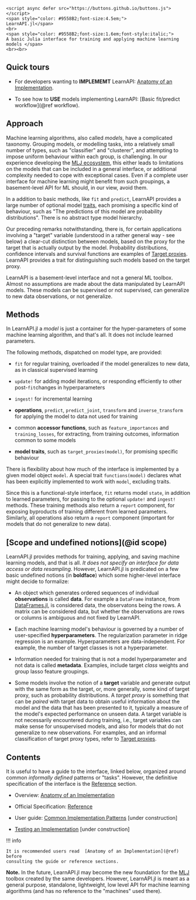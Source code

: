 ```@raw html
<script async defer src="https://buttons.github.io/buttons.js"></script>
<span style="color: #9558B2;font-size:4.5em;">
LearnAPI.jl</span>
<br>
<span style="color: #9558B2;font-size:1.6em;font-style:italic;">
A basic Julia interface for training and applying machine learning models </span>
<br><br>
```

## Quick tours

- For developers wanting to **IMPLEMEMT** LearnAPI: [Anatomy of
  an Implementation](@ref).

- To see how to **USE** models implementing LearnAPI: [Basic fit/predict
  workflow](@ref workflow).

## Approach

Machine learning algorithms, also called *models*, have a complicated
taxonomy. Grouping models, or modelling tasks, into a relatively small number of types,
such as "classifier" and "clusterer", and attempting to impose uniform behaviour within
each group, is challenging. In our experience developing the [MLJ
ecosystem](https://github.com/alan-turing-institute/MLJ.jl), this either leads to
limitations on the models that can be included in a general interface, or additional
complexity needed to cope with exceptional cases. Even if a complete user interface for
machine learning might benefit from such groupings, a basement-level API for ML should, in
our view, avoid them.

In a addition to basic methods, like `fit` and `predict`, LearnAPI provides a large number
of optional model
[traits](https://ahsmart.com/pub/holy-traits-design-patterns-and-best-practice-book/),
each promising a specific kind of behaviour, such as "The predictions of this model are
probability distributions".  There is no abstract type model hierarchy.

Our preceding remarks notwithstanding, there is, for certain applications involving a
"target" variable (understood in a rather general way - see below) a clear-cut distinction
between models, based on the proxy for the target that is actually output by the
model. Probability distributions, confidence intervals and survival functions are examples
of [Target proxies](@ref). LearnAPI provides a trait for distinguishing such models based
on the target proxy.

LearnAPI is a basement-level interface and not a general ML toolbox. Almost no assumptions
are made about the data manipulated by LearnAPI models. These models can be supervised or
not supervised, can generalize to new data observations, or not generalize.

## Methods

In LearnAPI.jl a *model* is just a container for the hyper-parameters of some machine
learning algorithm, and that's all. It does not include learned parameters.

The following methods, dispatched on model type, are provided:

- `fit` for regular training, overloaded if the model generalizes to new data, as in
  classical supervised learning

- `update!` for adding model iterations, or responding efficiently to other
  post-`fit`changes in hyperparameters

- `ingest!` for incremental learning

- **operations**, `predict`, `predict_joint`, `transform` and `inverse_transform` for
  applying the model to data not used for training

- common **accessor functions**, such as `feature_importances` and `training_losses`, for
  extracting, from training outcomes, information common to some models

- **model traits**, such as `target_proxies(model)`, for promising specific behaviour

There is flexibility about how much of the interface is implemented by a given model
object `model`. A special trait `functions(model)` declares what has been explicitly
implemented to work with `model`, excluding traits.

Since this is a functional-style interface, `fit` returns model `state`, in addition to
learned parameters, for passing to the optional `update!` and `ingest!` methods. These
training methods also return a `report` component, for exposing byproducts of training
different from learned parameters. Similarly, all operations also return a `report`
component (important for models that do not generalize to new data).


## [Scope and undefined notions](@id scope)

LearnAPI.jl provides methods for training, applying, and saving machine learning models,
and that is all. *It does not specify an interface for data access or data
resampling*. However, LearnAPI.jl is predicated on a few basic undefined notions (in
**boldface**) which some higher-level interface might decide to formalize:

- An object which generates ordered sequences of individual **observations** is called
  **data**. For example a `DataFrame` instance, from
  [DataFrames.jl](https://dataframes.juliadata.org/stable/), is considered data, the
  observatons being the rows. A matrix can be considered data, but whether the
  observations are rows or columns is ambiguous and not fixed by LearnAPI.

- Each machine learning model's behaviour is governed by a number of user-specified
  **hyperparameters**. The regularization parameter in ridge regression is an
  example. Hyperparameters are data-independent. For example, the number of target classes
  is not a hyperparameter.

- Information needed for training that is not a model hyperparameter and not data is
  called **metadata**. Examples, include target *class* weights and group lasso feature
  groupings.

- Some models involve the notion of a **target** variable and generate output with the
  same form as the target, or, more generally, some kind of target proxy, such as
  probability distributions. A *target proxy* is something that can be *paired* with target
  data to obtain useful information about the model and the data that has been presented
  to it, typically a measure of the model's expected performance on unseen data. A target
  variable is not necessarily encountered during training, i.e., target variables can make
  sense for unsupervised models, and also for models that do not generalize to new
  observations.  For examples, and an informal classification of target proxy types, refer
  to [Target proxies](@ref).


## Contents

It is useful to have a guide to the interface, linked below, organized around common
*informally defined* patterns or "tasks". However, the definitive specification of the
interface is the [Reference](@ref) section.

- Overview: [Anatomy of an Implementation](@ref) 

- Official Specification: [Reference](@ref) 

- User guide: [Common Implementation Patterns](@ref) [under construction]

- [Testing an Implementation](@ref) [under construction]

!!! info

	It is recommended users read  [Anatomy of an Implementation](@ref) before
	consulting the guide or reference sections.

**Note.** In the future, LearnAPI.jl may become the new foundation for the
[MLJ](https://alan-turing-institute.github.io/MLJ.jl/dev/) toolbox created by the same
developers. However, LearnAPI.jl is meant as a general purpose, standalone, lightweight,
low level API for machine learning algorithms (and has no reference to the "machines" used
there).
